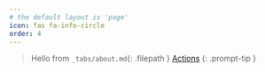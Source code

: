 ```yaml
---
# the default layout is 'page'
icon: fas fa-info-circle
order: 4
---
```


> Hello from `_tabs/about.md`{: .filepath }
> [Actions](https://github.com/andreif/andreif.github.io/actions)
{: .prompt-tip }
